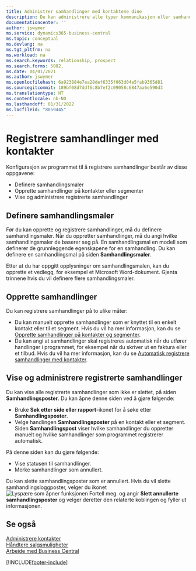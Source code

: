 ```yaml
---
title: Administrer samhandlinger med kontaktene dine
description: Du kan administrere alle typer kommunikasjon eller samhandlinger mellom selskapet og kontaktene dine, for eksempel brev, telefonsamtaler, møter og så videre.
documentationcenter: ''
author: jswymer
ms.service: dynamics365-business-central
ms.topic: conceptual
ms.devlang: na
ms.tgt_pltfrm: na
ms.workload: na
ms.search.keywords: relationship, prospect
ms.search.forms: 5082,
ms.date: 04/01/2021
ms.author: jswymer
ms.openlocfilehash: 6a923884e7ea28def6335f063d04e5fab9365d81
ms.sourcegitcommit: 189bf08d7ddf6c8b7ef2c09058c6847aa6e590d3
ms.translationtype: HT
ms.contentlocale: nb-NO
ms.lasthandoff: 01/31/2022
ms.locfileid: "8059445"
---
```

# <a name="record-interactions-with-contacts"></a>Registrere samhandlinger med kontakter
Konfigurasjon av programmet til å registrere samhandlinger består av disse oppgavene:

* Definere samhandlingsmaler  
* Opprette samhandlinger på kontakter eller segmenter  
* Vise og administrere registrerte samhandlinger  

##  <a name="setting-up-interaction-templates"></a>Definere samhandlingsmaler
Før du kan opprette og registrere samhandlinger, må du definere samhandlingsmaler. Når du oppretter samhandlinger, må du angi hvilke samhandlingsmaler de baserer seg på. En samhandlingsmal en modell som definerer de grunnleggende egenskapene for en samhandling.
Du kan definere en samhandlingsmal på siden **Samhandlingsmaler**.

Etter at du har oppgitt opplysninger om samhandlingsmalen, kan du opprette et vedlegg, for eksempel et Microsoft Word-dokument. Gjenta trinnene hvis du vil definere flere samhandlingsmaler.  

## <a name="creating-interactions"></a>Opprette samhandlinger
Du kan registrere samhandlinger på to ulike måter:

* Du kan manuelt opprette samhandlinger som er knyttet til en enkelt kontakt eller til et segment. Hvis du vil ha mer informasjon, kan du se [Opprette samhandlinger på kontakter og segmenter](marketing-how-create-interactions.md).  
* Du kan angi at samhandlinger skal registreres automatisk når du utfører handlinger i programmet, for eksempel når du skriver ut en faktura eller et tilbud. Hvis du vil ha mer informasjon, kan du se [Automatisk registrere samhandlinger med kontakter](marketing-auto-record-interactions.md).

## <a name="viewing-and-managing-recorded-interactions"></a>Vise og administrere registrerte samhandlinger
Du kan vise alle registrerte samhandlinger som ikke er slettet, på siden **Samhandlingsposter**. Du kan åpne denne siden ved å gjøre følgende:

* Bruke **Søk etter side eller rapport**-ikonet for å søke etter **Samhandlingsposter**.
* Velge handlingen **Samhandlingsposter** på en kontakt eller et segment.
  Siden **Samhandlingspost** viser hvilke samhandlinger du oppretter manuelt og hvilke samhandlinger som programmet registrerer automatisk.

På denne siden kan du gjøre følgende:

* Vise statusen til samhandlinger.
* Merke samhandlinger som annullert.

Du kan slette samhandlingsposter som er annullert. Hvis du vil slette samhandlingsloggposter, velger du ikonet ![Lyspære som åpner funksjonen Fortell meg.](media/ui-search/search_small.png "Fortell hva du vil gjøre") og angir **Slett annullerte samhandlingsposter** og velger deretter den relaterte koblingen og fyller ut informasjonen.

## <a name="see-also"></a>Se også
[Administrere kontakter](marketing-contacts.md)  
[Håndtere salgsmuligheter](marketing-manage-sales-opportunities.md)  
[Arbeide med Business Central](ui-work-product.md)  


[!INCLUDE[footer-include](includes/footer-banner.md)]